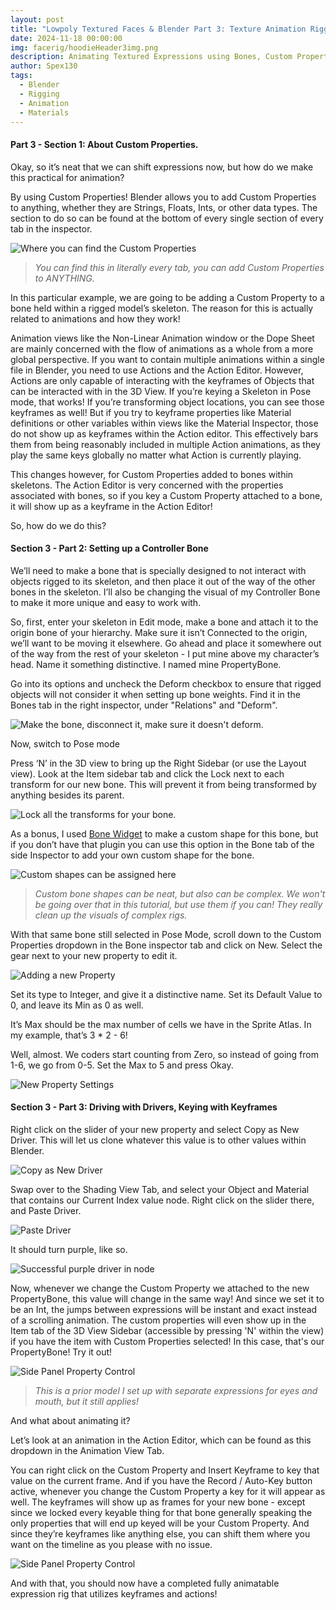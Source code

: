 ```yaml
---
layout: post
title: "Lowpoly Textured Faces & Blender Part 3: Texture Animation Rigging using Drivers & Bones"
date: 2024-11-18 00:00:00
img: facerig/hoodieHeader3img.png
description: Animating Textured Expressions using Bones, Custom Properties, & Drivers
author: Spex130
tags:
  - Blender
  - Rigging
  - Animation
  - Materials
---
```

#### Part 3 - Section 1: About Custom Properties.

Okay, so it’s neat that we can shift expressions now, but how do we make this practical for animation?

By using Custom Properties! Blender allows you to add Custom Properties to anything, whether they are Strings, Floats, Ints, or other data types. The section to do so can be found at the bottom of every single section of every tab in the inspector.


![Where you can find the Custom Properties](/assets/img/facerig/custompropertiesview.png)
> *You can find this in literally every tab, you can add Custom Properties to ANYTHING.*

  
In this particular example, we are going to be adding a Custom Property to a bone held within a rigged model’s skeleton. The reason for this is actually related to animations and how they work! 

Animation views like the Non-Linear Animation window or the Dope Sheet are mainly concerned with the flow of animations as a whole from a more global perspective. If you want to contain multiple animations within a single file in Blender, you need to use Actions and the Action Editor. However, Actions are only capable of interacting with the keyframes of Objects that can be interacted with in the 3D View. If you’re keying a Skeleton in Pose mode, that works! If you’re transforming object locations, you can see those keyframes as well! But if you try to keyframe properties like Material definitions or other variables within views like the Material Inspector, those do not show up as keyframes within the Action editor. This effectively bars them from being reasonably included in multiple Action animations, as they play the same keys globally no matter what Action is currently playing.


This changes however, for Custom Properties added to bones within skeletons. The Action Editor is very concerned with the properties associated with bones, so if you key a Custom Property attached to a bone, it will show up as a keyframe in the Action Editor!

So, how do we do this?

#### Section 3 - Part 2: Setting up a Controller Bone

We’ll need to make a bone that is specially designed to not interact with objects rigged to its skeleton, and then place it out of the way of the other bones in the skeleton. I’ll also be changing the visual of my Controller Bone to make it more unique and easy to work with.

So, first, enter your skeleton in Edit mode, make a bone and attach it to the origin bone of your hierarchy. Make sure it isn’t Connected to the origin, we’ll want to be moving it elsewhere. Go ahead and place it somewhere out of the way from the rest of your skeleton - I put mine above my character’s head. Name it something distinctive. I named mine PropertyBone.

Go into its options and uncheck the Deform checkbox to ensure that rigged objects will not consider it when setting up bone weights. Find it in the Bones tab in the right inspector, under "Relations" and "Deform".

![Make the bone, disconnect it, make sure it doesn't deform.](/assets/img/facerig/disconnectdeform.png)

Now, switch to Pose mode

Press ‘N’ in the 3D view to bring up the Right Sidebar (or use the Layout view). Look at the Item sidebar tab and click the Lock next to each transform for our new bone. This will prevent it from being transformed by anything besides its parent.

![Lock all the transforms for your bone.](/assets/img/facerig/transformlock.png)

As a bonus, I used [Bone Widget][bone-widget] to make a custom shape for this bone, but if you don’t have that plugin you can use this option in the Bone tab of the side Inspector to add your own custom shape for the bone. 

![Custom shapes can be assigned here](/assets/img/facerig/customshape.png)
> *Custom bone shapes can be neat, but also can be complex. We won't be going over that in this tutorial, but use them if you can! They really clean up the visuals of complex rigs.*

With that same bone still selected in Pose Mode, scroll down to the Custom Properties dropdown in the Bone inspector tab and click on New. Select the gear next to your new property to edit it.

![Adding a new Property](/assets/img/facerig/newprop.png)
  

Set its type to Integer, and give it a distinctive name. Set its Default Value to 0, and leave its Min as 0 as well.  
  
It’s Max should be the max number of cells we have in the Sprite Atlas. In my example, that’s 3 * 2 - 6!

Well, almost. We coders start counting from Zero, so instead of going from 1-6, we go from 0-5. Set the Max to 5 and press Okay.

![New Property Settings](/assets/img/facerig/propsettings.png) 

#### Section 3 - Part 3: Driving with Drivers, Keying with Keyframes

Right click on the slider of your new property and select Copy as New Driver. This will let us clone whatever this value is to other values within Blender.

  ![Copy as New Driver](/assets/img/facerig/drivercopy.png)

Swap over to the Shading View Tab, and select your Object and Material that contains our Current Index value node. Right click on the slider there, and Paste Driver. 

![Paste Driver](/assets/img/facerig/pastedriver.png)

It should turn purple, like so.

![Successful purple driver in node](/assets/img/facerig/purpledriver.png)


Now, whenever we change the Custom Property we attached to the new PropertyBone, this value will change in the same way! And since we set it to be an Int, the jumps between expressions will be instant and exact instead of a scrolling animation. The custom properties will even show up in the Item tab of the 3D View Sidebar (accessible by pressing 'N' within the view) if you have the item with Custom Properties selected! In this case, that's our PropertyBone! Try it out!

![Side Panel Property Control](/assets/img/facerig/sidepanelprops.gif)
> *This is a prior model I set up with separate expressions for eyes and mouth, but it still applies!*

And what about animating it?

  
Let’s look at an animation in the Action Editor, which can be found as this dropdown in the Animation View Tab.

  

You can right click on the Custom Property and Insert Keyframe to key that value on the current frame. And if you have the Record / Auto-Key button active, whenever you change the Custom Property a key for it will appear as well. The keyframes will show up as frames for your new bone - except since we locked every keyable thing for that bone generally speaking the only properties that will end up keyed will be your Custom Property. And since they’re keyframes like anything else, you can shift them where you want on the timeline as you please with no issue.

![Side Panel Property Control](/assets/img/facerig/keypropanim.gif)
  

And with that, you should now have a completed fully animatable expression rig that utilizes keyframes and actions!

[bone-widget]:https://github.com/waylow/boneWidget